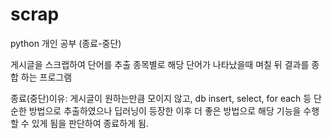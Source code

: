 # scrap

python 개인 공부 (종료-중단)

게시글을 스크랩하여 단어를 추출 종목별로 해당 단어가 나타났을때 며칠 뒤 결과를 종합 하는 프로그램

종료(중단)이유: 게시글이 원하는만큼 모이지 않고, db insert, select, for each 등 단순한 방법으로 추출하였으나
딥러닝이 등장한 이후 더 좋은 방법으로 해당 기능을 수행할 수 있게 됨을 판단하여 종료하게 됨.

